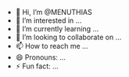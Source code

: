 - 👋 Hi, I’m @MENUTHIAS
- 👀 I’m interested in ...
- 🌱 I’m currently learning ...
- 💞️ I’m looking to collaborate on ...
- 📫 How to reach me ...
- 😄 Pronouns: ...
- ⚡ Fun fact: ...

<!---
MENUTHIAS/MENUTHIAS is a ✨ special ✨ repository because its `README.md` (this file) appears on your GitHub profile.
You can click the Preview link to take a look at your changes.
--->
